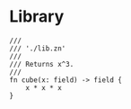 # Library

```rust,no_run,noplaypen
/// 
/// './lib.zn'
/// 
/// Returns x^3.
/// 
fn cube(x: field) -> field {
    x * x * x
}
```
